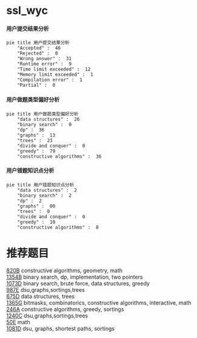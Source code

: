 # ssl_wyc

<!-- tabs:start -->



#### **用户提交结果分析**

```mermaid
pie title 用户提交结果分析
    "Accepted" :  46
    "Rejected" :  0
    "Wrong answer" :  31
    "Runtime error" :  9
    "Time limit exceeded" :  12
    "Memory limit exceeded" :  1
    "Compilation error" :  1
    "Partial" :  0
```

#### **用户做题类型偏好分析**

```mermaid
pie title 用户做题类型偏好分析
    "data structures" :  26
    "binary search" :  0
    "dp" :  36
    "graphs" :  13
    "trees" :  23
    "divide and conquer" :  0
    "greedy" :  79
    "constructive algorithms" :  36
```
#### **用户错题知识点分析**

```mermaid
pie title 用户错题知识点分析
    "data structures" :  2
    "binary search" :  2
    "dp" :  2
    "graphs" :  00
    "trees" :  0
    "divide and conquer" :  0
    "greedy" :  10
    "constructive algorithms" :  8
```



<!-- tabs:end -->
# 推荐题目
[820B](https://codeforces.com/contest/820/problem/B)		constructive algorithms,
                        geometry,
                        math		  
[1354B](https://codeforces.com/contest/1354/problem/B)		binary search,
                        dp,
                        implementation,
                        two pointers		  
[1073D](https://codeforces.com/contest/1073/problem/D)		binary search,
                        brute force,
                        data structures,
                        greedy		  
[987E](https://codeforces.com/contest/987/problem/E)		dsu,graphs,sortings,trees		  
[675D](https://codeforces.com/contest/675/problem/D)		data structures,
                        trees		  
[1365G](https://codeforces.com/contest/1365/problem/G)		bitmasks,
                        combinatorics,
                        constructive algorithms,
                        interactive,
                        math		  
[246A](https://codeforces.com/contest/246/problem/A)		constructive algorithms,
                        greedy,
                        sortings		  
[1240C](https://codeforces.com/contest/1240/problem/C)		dsu,graphs,sortings,trees		  
[50E](https://codeforces.com/contest/50/problem/E)		math		  
[1081D](https://codeforces.com/contest/1081/problem/D)		dsu,
                        graphs,
                        shortest paths,
                        sortings		  
